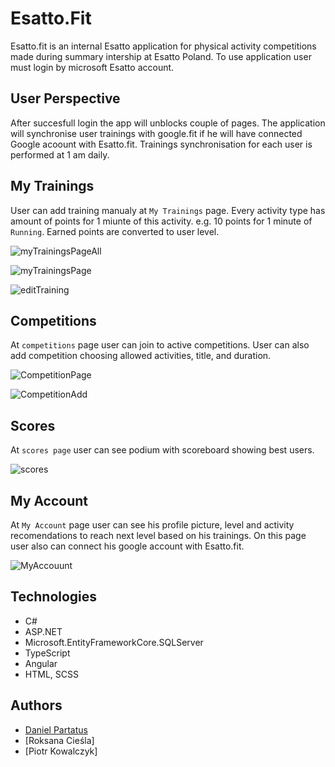 
# Esatto.Fit

Esatto.fit is an internal Esatto application for physical activity competitions made during summary intership at Esatto Poland. 
To use application user must login by microsoft Esatto account.

## User Perspective

After succesfull login the app will unblocks couple of pages. The application will synchronise user trainings with google.fit if he will have connected Google acoount with Esatto.fit. Trainings synchronisation for each user is performed at 1 am daily.

## My Trainings 

User can add training manualy at `My Trainings` page. 
Every activity type has amount of points for 1 miunte of this activity. e.g. 10 points for 1 minute of `Running`.
Earned points are converted to user level.

![myTrainingsPageAll](https://github.com/DanP412/Esatto.Fit/assets/92109490/cd2b7c8a-bbca-4b33-be00-6328bcab54af)

![myTrainingsPage](https://github.com/DanP412/Esatto.Fit/assets/92109490/31ff2a2c-5e7a-4a00-b590-90b3f92743ca)

![editTraining](https://github.com/DanP412/Esatto.Fit/assets/92109490/1be9c90f-168f-4c43-a47d-118f07d4a518)

## Competitions

At `competitions` page user can join to active competitions. User can also add competition choosing allowed activities, title, and duration. 

![CompetitionPage](https://github.com/DanP412/Esatto.Fit/assets/92109490/0322598f-9a7a-4005-af8d-42b0b4553558)

![CompetitionAdd](https://github.com/DanP412/Esatto.Fit/assets/92109490/e983b757-7ccc-4297-8ec8-1d55c5663c48)


## Scores 

At `scores page` user can see podium with scoreboard showing best users. 

![scores](https://github.com/DanP412/Esatto.Fit/assets/92109490/6081573a-0f13-4f67-9868-4ada3ec272bb)


## My Account 

At `My Account` page user can see his profile picture, level and activity recomendations to reach next level based on his trainings.
On this page user also can connect his google account with Esatto.fit.

![MyAccouunt](https://github.com/DanP412/Esatto.Fit/assets/92109490/41b80eed-127c-4642-b604-48145480c57e)


## Technologies

- C# 
- ASP.NET 
- Microsoft.EntityFrameworkCore.SQLServer 
- TypeScript
- Angular 
- HTML, SCSS
## Authors

- [Daniel Partatus](https://github.com/DanP412)
- [Roksana Cieśla]
- [Piotr Kowalczyk]

